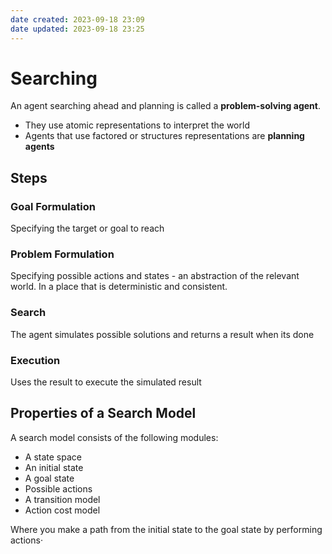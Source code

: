 ```yaml
---
date created: 2023-09-18 23:09
date updated: 2023-09-18 23:25
---
```


# Searching

An agent searching ahead and planning is called a **problem-solving agent**.

- They use atomic representations to interpret the world
- Agents that use factored or structures representations are **planning agents**

## Steps

### Goal Formulation

Specifying the target or goal to reach

### Problem Formulation

Specifying possible actions and states - an abstraction of the relevant world. In a place that is deterministic and consistent.

### Search

The agent simulates possible solutions and returns a result when its done

### Execution

Uses the result to execute the simulated result

## Properties of a Search Model

A search model consists of the following modules:
- A state space
- An initial state
- A goal state
- Possible actions
- A transition model
- Action cost model

Where you make a path from the initial state to the goal state by performing actions·

